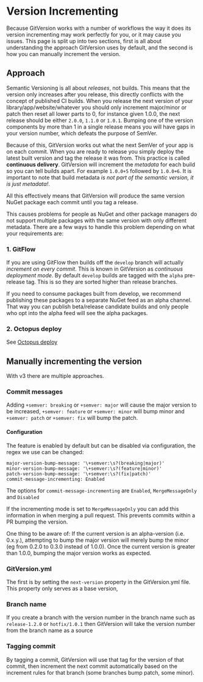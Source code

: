 # Version Incrementing
Because GitVersion works with a number of workflows the way it does its version incrementing may work perfectly for you, or it may cause you issues. This page is split up into two sections, first is all about understanding the approach GitVersion uses by default, and the second is how you can manually increment the version.

## Approach
Semantic Versioning is all about *releases*, not builds. This means that the version only increases after you release, this directly conflicts with the concept of published CI builds. When you release the next version of your library/app/website/whatever you should only increment major/minor or patch then reset all lower parts to 0, for instance given 1.0.0, the next release should be either `2.0.0`, `1.1.0` or `1.0.1`. Bumping one of the version components by more than 1 in a single release means you will have gaps in your version number, which defeats the purpose of SemVer.

Because of this, GitVersion works out what the next SemVer of your app is on each commit. When you are ready to release you simply deploy the latest built version and tag the release it was from. This practice is called **continuous delivery**. GitVersion will increment the *metadata* for each build so you can tell builds apart. For example `1.0.0+5` followed by `1.0.0+6`. It is important to note that build metadata *is not part of the semantic version, it is just metadata!*.

All this effectively means that GitVersion will produce the same version NuGet package each commit until you tag a release.

This causes problems for people as NuGet and other package managers do not support multiple packages with the same version with only different metadata.
There are a few ways to handle this problem depending on what your requirements are:

### 1. GitFlow
If you are using GitFlow then builds off the `develop` branch will actually *increment on every commit*. This is known in GitVersion as *continuous deployment mode*. By default `develop` builds are tagged with the `alpha` pre-release tag. This is so they are sorted higher than release branches.

If you need to consume packages built from develop, we recommend publishing these packages to a separate NuGet feed as an alpha channel. That way you can publish beta/release candidate builds and only people who opt into the alpha feed will see the alpha packages.

### 2. Octopus deploy
See [Octopus deploy](../build-server-support/build-server/octopus-deploy.md)

## Manually incrementing the version
With v3 there are multiple approaches.

### Commit messages
Adding `+semver: breaking` or `+semver: major` will cause the major version to be increased, `+semver: feature` or `+semver: minor` will bump minor and `+semver: patch` or `+semver: fix` will bump the patch.

#### Configuration
The feature is enabled by default but can be disabled via configuration, the regex we use can be changed:

```
major-version-bump-message: '\+semver:\s?(breaking|major)'
minor-version-bump-message: '\+semver:\s?(feature|minor)'
patch-version-bump-message: '\+semver:\s?(fix|patch)'
commit-message-incrementing: Enabled
```

The options for `commit-message-incrementing` are `Enabled`, `MergeMessageOnly` and `Disabled`

If the incrementing mode is set to `MergeMessageOnly` you can add this information in when merging a pull request. This prevents commits within a PR bumping the version.

One thing to be aware of: If the current version is an alpha-version (i.e. 0.x.y.), attempting to bump the major version will merely bump the minor (eg from 0.2.0 to 0.3.0 instead of 1.0.0). Once the current version is greater than 1.0.0, bumping the major version works as expected.

### GitVersion.yml
The first is by setting the `next-version` property in the GitVersion.yml file. This property only serves as a base version,

### Branch name
If you create a branch with the version number in the branch name such as `release-1.2.0` or `hotfix/1.0.1` then GitVersion will take the version number from the branch name as a source

### Tagging commit
By tagging a commit, GitVersion will use that tag for the version of that commit, then increment the next commit automatically based on the increment rules for that branch (some branches bump patch, some minor).

